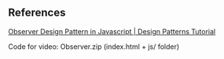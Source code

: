 ## References

  [Observer Design Pattern in Javascript | Design Patterns Tutorial](https://www.youtube.com/watch?v=T-xfEbDORng)
  
  Code for video: Observer.zip (index.html + js/ folder)
  
